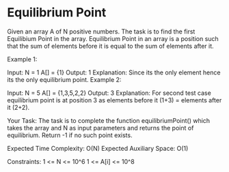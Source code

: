 # Equilibrium Point

Given an array A of N positive numbers. The task is to find the first Equilibium Point in the array. 
Equilibrium Point in an array is a position such that the sum of elements before it is equal to the sum of elements after it.

Example 1:

Input:
N = 1
A[] = {1}
Output: 1
Explanation: Since its the only 
element hence its the only equilibrium 
point. 
Example 2:

Input:
N = 5
A[] = {1,3,5,2,2}
Output: 3
Explanation: For second test case 
equilibrium point is at position 3 
as elements before it (1+3) = 
elements after it (2+2).
 

Your Task:
The task is to complete the function equilibriumPoint() which takes the array and N as input parameters and returns the point of equilibrium. Return -1 if no such point exists.

Expected Time Complexity: O(N)
Expected Auxiliary Space: O(1)

Constraints:
1 <= N <= 10^6
1 <= A[i] <= 10^8

